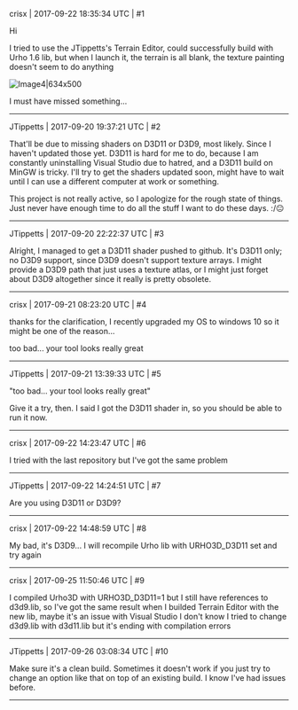 crisx | 2017-09-22 18:35:34 UTC | #1

Hi

I tried to use the JTippetts's Terrain Editor, could successfully build with Urho 1.6 lib, but when I launch it, the terrain is all blank, the texture painting doesn't seem to do anything

![Image4|634x500](upload://n4K1uVBKk73eBDsLkWvccKC2NpN.jpg)

I must have missed something...

-------------------------

JTippetts | 2017-09-20 19:37:21 UTC | #2

That'll be due to missing shaders on D3D11 or D3D9, most likely. Since I haven't updated those yet. D3D11 is hard for me to do, because I am constantly uninstalling Visual Studio due to hatred, and a D3D11 build on MinGW is tricky. I'll try to get the shaders updated soon, might have to wait until I can use a different computer at work or something.

This project is not really active, so I apologize for the rough state of things. Just never have enough time to do all the stuff I want to do these days. :/:neutral_face:

-------------------------

JTippetts | 2017-09-20 22:22:37 UTC | #3

Alright, I managed to get a D3D11 shader pushed to github. It's D3D11 only; no D3D9 support, since D3D9 doesn't support texture arrays. I might provide a D3D9 path that just uses a texture atlas, or I might just forget about D3D9 altogether since it really is pretty obsolete.

-------------------------

crisx | 2017-09-21 08:23:20 UTC | #4

thanks for the clarification, I recently upgraded my OS to windows 10 so it might be one of the reason...

too bad... your tool looks really great

-------------------------

JTippetts | 2017-09-21 13:39:33 UTC | #5

"too bad… your tool looks really great"

Give it a try, then. I said I got the D3D11 shader in, so you should be able to run it now.

-------------------------

crisx | 2017-09-22 14:23:47 UTC | #6

I tried with the last repository but I've got the same problem

-------------------------

JTippetts | 2017-09-22 14:24:51 UTC | #7

Are you using D3D11 or D3D9?

-------------------------

crisx | 2017-09-22 14:48:59 UTC | #8

My bad, it's D3D9...
I will recompile Urho lib with URHO3D_D3D11 set and try again

-------------------------

crisx | 2017-09-25 11:50:46 UTC | #9

I compiled Urho3D with URHO3D_D3D11=1 but I still have references to d3d9.lib, so I've got the same result when I builded Terrain Editor with the new lib, maybe it's an issue with Visual Studio I don't know
I tried to change d3d9.lib with d3d11.lib but it's ending with compilation errors

-------------------------

JTippetts | 2017-09-26 03:08:34 UTC | #10

Make sure it's a clean build. Sometimes it doesn't work if you just try to change an option like that on top of an existing build. I know I've had issues before.

-------------------------

